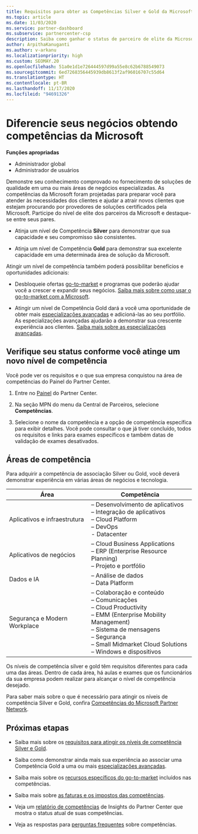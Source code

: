 ```yaml
---
title: Requisitos para obter as Competências Silver e Gold da Microsoft
ms.topic: article
ms.date: 11/03/2020
ms.service: partner-dashboard
ms.subservice: partnercenter-csp
description: Saiba como ganhar o status de parceiro de elite da Microsoft e atrair novos clientes atendendo aos requisitos de competência para obter os níveis de associação Gold e Silver.
author: ArpithaKanuganti
ms.author: v-arkanu
ms.localizationpriority: high
ms.custom: SEOMAY.20
ms.openlocfilehash: 51a0e1d1e726444597d99a55e8c62b6788549073
ms.sourcegitcommit: 6ed7268356445939db8613f2af96016707c55d64
ms.translationtype: HT
ms.contentlocale: pt-BR
ms.lasthandoff: 11/17/2020
ms.locfileid: "94691326"
---
```

# <a name="differentiate-your-business-by-attaining-microsoft-competencies"></a>Diferencie seus negócios obtendo competências da Microsoft

**Funções apropriadas**
- Administrador global
- Administrador de usuários

Demonstre seu conhecimento comprovado no fornecimento de soluções de qualidade em uma ou mais áreas de negócios especializadas. As competências da Microsoft foram projetadas para preparar você para atender às necessidades dos clientes e ajudar a atrair novos clientes que estejam procurando por provedores de soluções certificados pela Microsoft. Participe do nível de elite dos parceiros da Microsoft e destaque-se entre seus pares.

- Atinja um nível de Competência **Silver** para demonstrar que sua capacidade e seu compromisso são consistentes.

- Atinja um nível de Competência **Gold** para demonstrar sua excelente capacidade em uma determinada área de solução da Microsoft.

Atingir um nível de competência também poderá possibilitar benefícios e oportunidades adicionais:

- Desbloqueie ofertas [go-to-market](mpn-learn-about-go-to-market-benefits.md) e programas que poderão ajudar você a crescer e expandir seus negócios. [Saiba mais sobre como usar o go-to-market com a Microsoft](https://partner.microsoft.com/solutions/go-to-market).

- Atingir um nível de Competência Gold dará a você uma oportunidade de obter mais [especializações avançadas](advanced-specializations.md) e adicioná-las ao seu portfólio. As especializações avançadas ajudarão a demonstrar sua crescente experiência aos clientes. [Saiba mais sobre as especializações avançadas](https://partner.microsoft.com/membership/advanced-specialization).

## <a name="check-your-status-as-you-attain-a-competency"></a>Verifique seu status conforme você atinge um novo nível de competência

Você pode ver os requisitos e o que sua empresa conquistou na área de competências do Painel do Partner Center.

1. Entre no [Painel](https://partner.microsoft.com/dashboard/home) do Partner Center.

2. Na seção MPN do menu da Central de Parceiros, selecione **Competências**.

3. Selecione o nome da competência e a opção de competência específica para exibir detalhes. Você pode consultar o que já tiver concluído, todos os requisitos e links para exames específicos e também datas de validação de exames desativados.

## <a name="competency-areas"></a>Áreas de competência

Para adquirir a competência de associação Silver ou Gold, você deverá demonstrar experiência em várias áreas de negócios e tecnologia.

|**Área**            |**Competência**                    |
|--------------------|--------------------------------|
|Aplicativos e infraestrutura| – Desenvolvimento de aplicativos<br/> – Integração de aplicativos<br/> – Cloud Platform<br/> – DevOps<br/> - Datacenter |
|Aplicativos de negócios | – Cloud Business Applications</br> – ERP (Enterprise Resource Planning)</br> – Projeto e portfólio |
|Dados e IA| – Análise de dados<br/> – Data Platform |
|Segurança e Modern Workplace | – Colaboração e conteúdo<br/> – Comunicações<br/> – Cloud Productivity<br/> – EMM (Enterprise Mobility Management)<br/> – Sistema de mensagens<br/> – Segurança<br/> – Small Midmarket Cloud Solutions<br/> – Windows e dispositivos |

Os níveis de competência silver e gold têm requisitos diferentes para cada uma das áreas. Dentro de cada área, há aulas e exames que os funcionários da sua empresa podem realizar para alcançar o nível de competência desejado. 

Para saber mais sobre o que é necessário para atingir os níveis de competência Silver e Gold, confira [Competências do Microsoft Partner Network](https://partner.microsoft.com/membership/competencies).

## <a name="next-steps"></a>Próximas etapas

- Saiba mais sobre os [requisitos para atingir os níveis de competência Silver e Gold](https://partner.microsoft.com/membership/competencies).

- Saiba como demonstrar ainda mais sua experiência ao associar uma Competência Gold a uma ou mais [especializações avançadas](advanced-specializations.md).

- Saiba mais sobre os [recursos específicos do go-to-market](mpn-learn-about-go-to-market-benefits.md) incluídos nas competências.

- Saiba mais sobre [as faturas e os impostos das competências](mpn-view-print-maps-invoice.md).

- Veja um [relatório de competências](pci-competencies-report.md) de Insights do Partner Center que mostra o status atual de suas competências.

- Veja as respostas para [perguntas frequentes](competencies-faq.md) sobre competências.
